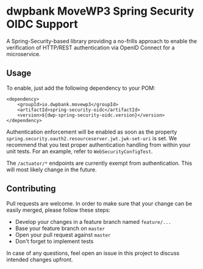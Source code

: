 # dwpbank MoveWP3 Spring Security OIDC Support
 
A Spring-Security-based library providing a no-frills approach to enable the verification of HTTP/REST authentication via OpenID Connect for a microservice.

## Usage

To enable, just add the following dependency to your POM:

```                                
<dependency>
    <groupId>io.dwpbank.movewp3</groupId>
    <artifactId>spring-security-oidc</artifactId>
    <version>${dwp-spring-security-oidc.version}</version>
</dependency>
```

Authentication enforcement will be enabled as soon as the property `spring.security.oauth2.resourceserver.jwt.jwk-set-uri` is set. We recommend that you test proper authentication handling from within your unit tests. For an example, refer to `WebSecurityConfigTest`.

The `/actuator/*` endpoints are currently exempt from authentication. This will most likely change in the future.

## Contributing

Pull requests are welcome. In order to make sure that your change can be easily merged, please follow these steps:

* Develop your changes in a feature branch named `feature/...`
* Base your feature branch on `master`
* Open your pull request against `master`
* Don't forget to implement tests

In case of any questions, feel open an issue in this project to discuss intended changes upfront.

